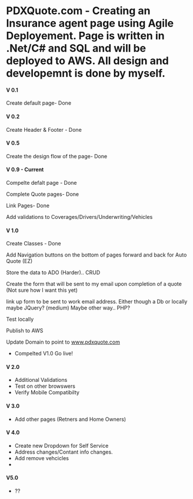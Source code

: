 # PDXQuote.com -  Creating an Insurance agent page using Agile Deployement. Page is written in .Net/C# and SQL and will be deployed to  AWS. All design and developemnt is done by myself.

#### V 0.1

Create default page- Done

#### V 0.2

Create Header & Footer - Done

#### V 0.5

Create the design flow of the page- Done

#### V 0.9 - Current

Compelte defalt page - Done

Complete Quote pages- Done

Link Pages- Done

Add validations to Coverages/Drivers/Underwriting/Vehicles

#### V 1.0

Create Classes - Done

Add Navigation buttons on the bottom of pages forward and back for Auto Quote (EZ)

Store the data to ADO (Harder).. CRUD

Create the form that will be sent to my email upon completion of a quote (Not sure how I want this yet)

link up form to be sent to work email address. Either though a Db or locally maybe JQuery? (medium) Maybe other way.. PHP?

Test locally

Publish to AWS

Update Domain to point to www.pdxquote.com

- Compelted V1.0 Go live!

#### V 2.0

- Additional Validations
- Test on other browswers
- Verify Mobile Compatibilty


#### V 3.0

- Add other pages (Retners and Home Owners)


#### V 4.0

- Create new Dropdown for Self Service
- Address changes/Contant info changes.
- Add remove vehcicles
- 

#### V5.0

- ??

